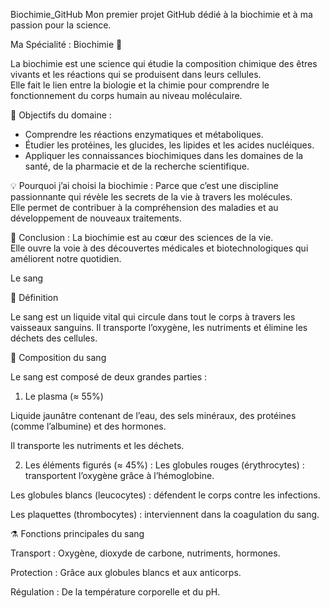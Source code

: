 Biochimie_GitHub
Mon premier projet GitHub dédié à la biochimie et à ma passion pour la science.

Ma Spécialité : Biochimie 🧪

La biochimie est une science qui étudie la composition chimique des êtres vivants et les réactions qui se produisent dans leurs cellules.  
Elle fait le lien entre la biologie et la chimie pour comprendre le fonctionnement du corps humain au niveau moléculaire.

🌱 Objectifs du domaine :
- Comprendre les réactions enzymatiques et métaboliques.  
- Étudier les protéines, les glucides, les lipides et les acides nucléiques.  
- Appliquer les connaissances biochimiques dans les domaines de la santé, de la pharmacie et de la recherche scientifique.

💡 Pourquoi j’ai choisi la biochimie :
Parce que c’est une discipline passionnante qui révèle les secrets de la vie à travers les molécules.  
Elle permet de contribuer à la compréhension des maladies et au développement de nouveaux traitements.

🧠 Conclusion :
La biochimie est au cœur des sciences de la vie.  
Elle ouvre la voie à des découvertes médicales et biotechnologiques qui améliorent notre quotidien.

Le sang

🔬 Définition

Le sang est un liquide vital qui circule dans tout le corps à travers les vaisseaux sanguins.
Il transporte l’oxygène, les nutriments et élimine les déchets des cellules.


🧬 Composition du sang

Le sang est composé de deux grandes parties :

1. Le plasma (≈ 55%)

Liquide jaunâtre contenant de l’eau, des sels minéraux, des protéines (comme l’albumine) et des hormones.

Il transporte les nutriments et les déchets.

2. Les éléments figurés (≈ 45%) :
Les globules rouges (érythrocytes) : transportent l’oxygène grâce à l’hémoglobine.

Les globules blancs (leucocytes) : défendent le corps contre les infections.

Les plaquettes (thrombocytes) : interviennent dans la coagulation du sang.

⚗️ Fonctions principales du sang

Transport : Oxygène, dioxyde de carbone, nutriments, hormones.

Protection : Grâce aux globules blancs et aux anticorps.

Régulation : De la température corporelle et du pH.
